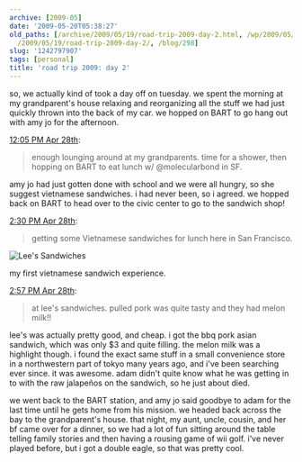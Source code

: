 ```yaml
---
archive: [2009-05]
date: '2009-05-20T05:38:27'
old_paths: [/archive/2009/05/19/road-trip-2009-day-2.html, /wp/2009/05/19/road-trip-2009-day-2/,
  /2009/05/19/road-trip-2009-day-2/, /blog/298]
slug: '1242797907'
tags: [personal]
title: 'road trip 2009: day 2'
---
```


so, we actually kind of took a day off on tuesday. we spent the morning at
my grandparent's house relaxing and reorganizing all the stuff we had just
quickly thrown into the back of my car. we hopped on BART to go hang out
with amy jo for the afternoon.

[12:05 PM Apr 28th][1]:

> enough lounging around at my grandparents. time for a shower, then
> hopping on BART to eat lunch w/ @molecularbond in SF.

amy jo had just gotten done with school and we were all hungry, so she
suggest vietnamese sandwiches. i had never been, so i agreed. we hopped
back on BART to head over to the civic center to go to the sandwich shop!

[2:30 PM Apr 28th][2]:

> getting some Vietnamese sandwiches for lunch here in San Francisco.
 
![Lee's Sandwiches][3]

my first vietnamese sandwich experience.

[2:57 PM Apr 28th][4]:

> at lee's sandwiches. pulled pork was quite tasty and they had melon
> milk!!

lee's was actually pretty good, and cheap. i got the bbq pork asian
sandwich, which was only $3 and quite filling. the melon milk was
a highlight though. i found the exact same stuff in a small convenience
store in a northwestern part of tokyo many years ago, and i've been
searching ever since. it was awesome. adam didn't quite know what he was
getting in to with the raw jalapeños on the sandwich, so he just about
died.

we went back to the BART station, and amy jo said goodbye to adam for the
last time until he gets home from his mission. we headed back across the
bay to the grandparent's house. that night, my aunt, uncle, cousin, and
her bf came over for a dinner, so we had a lot of fun sitting around the
table telling family stories and then having a rousing game of wii golf.
i've never played before, but i got a double eagle, so that was pretty
cool.

[1]: http://twitter.com/bismark/status/1641116558
[2]: http://twitter.com/bismark/status/1642376905
[3]: 1.jpg
[4]: http://twitter.com/bismark/status/1642619081

